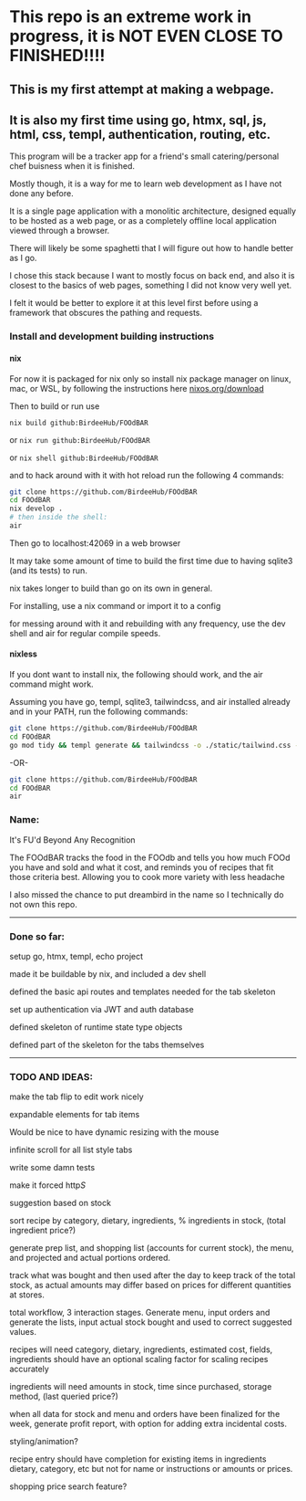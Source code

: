 # This repo is an extreme work in progress, it is NOT EVEN CLOSE TO FINISHED!!!!

## This is my first attempt at making a webpage.
## It is also my first time using go, htmx, sql, js, html, css, templ, authentication, routing, etc.

This program will be a tracker app for a friend's small catering/personal chef buisness when it is finished.

Mostly though, it is a way for me to learn web development as I have not done any before.

It is a single page application with a monolitic architecture,
designed equally to be hosted as a web page,
or as a completely offline local application viewed through a browser.

There will likely be some spaghetti that I will figure out how to handle better as I go.

I chose this stack because I want to mostly focus on back end, and also it is closest to the basics of
web pages, something I did not know very well yet.

I felt it would be better to explore it at this level first
before using a framework that obscures the pathing and requests.

### Install and development building instructions

#### nix

For now it is packaged for nix only so install nix package manager on linux, mac, or WSL, by following the instructions here [nixos.org/download](https://nixos.org/download/)

Then to build or run use

```nix build github:BirdeeHub/FOOdBAR```

or ```nix run github:BirdeeHub/FOOdBAR```

or ```nix shell github:BirdeeHub/FOOdBAR```

and to hack around with it with hot reload run the following 4 commands:

```bash
git clone https://github.com/BirdeeHub/FOOdBAR
cd FOOdBAR
nix develop .
# then inside the shell:
air
```
Then go to localhost:42069 in a web browser

It may take some amount of time to build the first time due to having sqlite3 (and its tests) to run.

nix takes longer to build than go on its own in general.

For installing, use a nix command or import it to a config

for messing around with it and rebuilding with any frequency, use the dev shell and air for regular compile speeds.

#### nixless

If you dont want to install nix, the following should work, and the air command might work.

Assuming you have go, templ, sqlite3, tailwindcss, and air installed already and in your PATH, run the following commands:
```bash
git clone https://github.com/BirdeeHub/FOOdBAR
cd FOOdBAR
go mod tidy && templ generate && tailwindcss -o ./static/tailwind.css -c ./tailwind.config.js && go build -o bin/FOOdBAR main.go
```
-OR-
```bash
git clone https://github.com/BirdeeHub/FOOdBAR
cd FOOdBAR
air
```

### Name:

It's FU'd Beyond Any Recognition

The FOOdBAR tracks the food in the FOOdb and tells you how much FOOd you have and sold and what it cost,
and reminds you of recipes that fit those criteria best. Allowing you to cook more variety with less headache

I also missed the chance to put dreambird in the name so I technically do not own this repo.

---

### Done so far:

setup go, htmx, templ, echo project

made it be buildable by nix, and included a dev shell

defined the basic api routes and templates needed for the tab skeleton

set up authentication via JWT and auth database

defined skeleton of runtime state type objects

defined part of the skeleton for the tabs themselves

---

### TODO AND IDEAS:

make the tab flip to edit work nicely

expandable elements for tab items

Would be nice to have dynamic resizing with the mouse

infinite scroll for all list style tabs

write some damn tests

make it forced http*S*

suggestion based on stock

sort recipe by category, dietary, ingredients, % ingredients in stock, (total ingredient price?)

generate prep list, and shopping list (accounts for current stock), the menu, and projected and actual portions ordered.

track what was bought and then used after the day to keep track of the total stock, as actual amounts may differ based on prices for different quantities at stores.

total workflow, 3 interaction stages. Generate menu, input orders and generate the lists, input actual stock bought and used to correct suggested values.

recipes will need category, dietary, ingredients, estimated cost, fields, ingredients should have an optional scaling factor for scaling recipes accurately

ingredients will need amounts in stock, time since purchased, storage method, (last queried price?)

when all data for stock and menu and orders have been finalized for the week, generate profit report, with option for adding extra incidental costs.

styling/animation?

recipe entry should have completion for existing items in ingredients dietary, category, etc but not for name or instructions or amounts or prices.

shopping price search feature?
